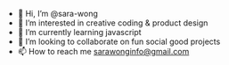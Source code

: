 - 👋 Hi, I’m @sara-wong
- 👀 I’m interested in creative coding & product design
- 🌱 I’m currently learning javascript
- 💞️ I’m looking to collaborate on fun social good projects
- 📫 How to reach me sarawonginfo@gmail.com

<!---
sara-wong/sara-wong is a ✨ special ✨ repository because its `README.md` (this file) appears on your GitHub profile.
You can click the Preview link to take a look at your changes.
--->
